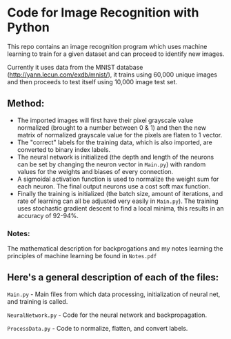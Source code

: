 # Code for Image Recognition with Python
This repo contains an image recognition program which uses machine learning to train for a given dataset and can proceed to identify new images.

Currently it uses data from the MNIST database (http://yann.lecun.com/exdb/mnist/), it trains using 60,000 unique images and then proceeds to test itself using 10,000 image test set.

## Method:
- The imported images will first have their pixel grayscale value normalized (brought to a number between 0 & 1) and then the new matrix of normalized grayscale value for the pixels are flaten to 1 vector.
- The "correct" labels for the training data, which is also imported, are converted to binary index labels.
- The neural network is initialized (the depth and length of the neurons can be set by changing the neuron vector in `Main.py`) with random values for the weights and biases of every connection.
- A sigmoidal activation function is used to normalize the weight sum for each neuron. The final output neurons use a cost soft max function.
- Finally the training is initialized (the batch size, amount of iterations, and rate of learning can all be adjusted very easily in `Main.py`). The training uses stochastic gradient descent to find a local minima, this results in an accuracy of 92-94%.

### Notes:
The mathematical description for backprogations and my notes learning the principles of machine learning be found in `Notes.pdf`

## Here's a general description of each of the files:
`Main.py` - Main files from which data processing, initialization of neural net, and training is called.

`NeuralNetwork.py` - Code for the neural network and backpropagation.

`ProcessData.py` - Code to normalize, flatten, and convert labels.
